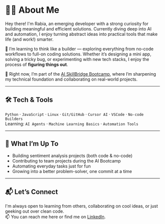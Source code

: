 # 👩‍💻 About Me

Hey there! I'm Rabia, an emerging developer with a strong curiosity for building meaningful and efficient solutions. Currently diving deep into AI and automation, I enjoy turning abstract ideas into practical tools that make life (and work!) smarter.

🔧 I’m learning to think like a builder — exploring everything from no-code workflows to full-on coding solutions. Whether it’s designing a mini app, solving a tricky bug, or experimenting with new tech stacks, I enjoy the process of **figuring things out**.

🌱 Right now, I’m part of the [AI SkillBridge Bootcamp](#), where I’m sharpening my technical foundation and collaborating on real-world projects.

---

## 🛠️ Tech & Tools

`Python` · `JavaScript` · `Linux` · `Git/GitHub` · `Cursor AI` · `VSCode` · `No-code Builders`  
Learning: `AI Agents` · `Machine Learning Basics` · `Automation Tools`

---

## 📌 What I’m Up To

- Building sentiment analysis projects (both code & no-code)  
- Contributing to team projects during the AI Bootcamp  
- Automating everyday tasks just for fun  
- Growing into a better problem-solver, one commit at a time

---

## 📬 Let’s Connect

I'm always open to learning from others, collaborating on cool ideas, or just geeking out over clean code.  
📫 You can reach me here or find me on [LinkedIn](#).
